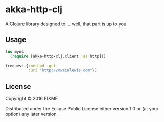 # akka-http-clj

A Clojure library designed to ... well, that part is up to you.

## Usage

```clojure
(ns myns
  (require [akka-http-clj.client :as http]))

(request {:method :get
          :uri "http://owainlewis.com"})

```

## License

Copyright © 2016 FIXME

Distributed under the Eclipse Public License either version 1.0 or (at
your option) any later version.
